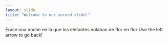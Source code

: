 ```yaml
---
layout: slide
title: "Welcome to our second slide!"
---
```

Érase una noche en la que los elefantes volaban de flor en flor
Use the left arrow to go back!
